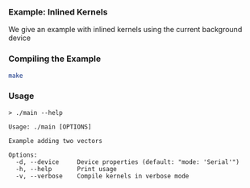 ### Example: Inlined Kernels

We give an example with inlined kernels using the current background device

### Compiling the Example

```bash
make
```

### Usage

```
> ./main --help

Usage: ./main [OPTIONS]

Example adding two vectors

Options:
  -d, --device     Device properties (default: "mode: 'Serial'")
  -h, --help       Print usage
  -v, --verbose    Compile kernels in verbose mode
```

